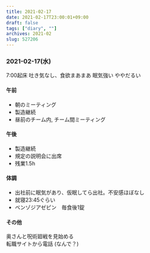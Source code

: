 ```yaml
---
title: 2021-02-17
date: 2021-02-17T23:00:01+09:00
draft: false
tags: ["diary", ""]
archives: 2021-02
slug: 527206
---
```

### 2021-02-17(水)
7:00起床 吐き気なし、食欲まあまあ 眠気強い
ややだるい
#### 午前
- 朝のミーティング
- 製造継続
- 昼前のチーム内, チーム間ミーティング
#### 午後
- 製造継続
- 規定の説明会に出席
- 残業1.5h

#### 体調
- 出社前に眠気があり、仮眠してら出社。不安感ほぼなし
- 就寝23:45ぐらい
- ベンゾジアゼピン　毎食後1錠

#### その他
奥さんと呪術廻戦を見始める  
転職サイトから電話 (なんで？)